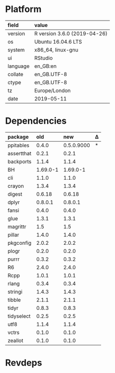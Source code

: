 # Platform

|field    |value                        |
|:--------|:----------------------------|
|version  |R version 3.6.0 (2019-04-26) |
|os       |Ubuntu 16.04.6 LTS           |
|system   |x86_64, linux-gnu            |
|ui       |RStudio                      |
|language |en_GB:en                     |
|collate  |en_GB.UTF-8                  |
|ctype    |en_GB.UTF-8                  |
|tz       |Europe/London                |
|date     |2019-05-11                   |

# Dependencies

|package    |old      |new        |Δ  |
|:----------|:--------|:----------|:--|
|ppitables  |0.4.0    |0.5.0.9000 |*  |
|assertthat |0.2.1    |0.2.1      |   |
|backports  |1.1.4    |1.1.4      |   |
|BH         |1.69.0-1 |1.69.0-1   |   |
|cli        |1.1.0    |1.1.0      |   |
|crayon     |1.3.4    |1.3.4      |   |
|digest     |0.6.18   |0.6.18     |   |
|dplyr      |0.8.0.1  |0.8.0.1    |   |
|fansi      |0.4.0    |0.4.0      |   |
|glue       |1.3.1    |1.3.1      |   |
|magrittr   |1.5      |1.5        |   |
|pillar     |1.4.0    |1.4.0      |   |
|pkgconfig  |2.0.2    |2.0.2      |   |
|plogr      |0.2.0    |0.2.0      |   |
|purrr      |0.3.2    |0.3.2      |   |
|R6         |2.4.0    |2.4.0      |   |
|Rcpp       |1.0.1    |1.0.1      |   |
|rlang      |0.3.4    |0.3.4      |   |
|stringi    |1.4.3    |1.4.3      |   |
|tibble     |2.1.1    |2.1.1      |   |
|tidyr      |0.8.3    |0.8.3      |   |
|tidyselect |0.2.5    |0.2.5      |   |
|utf8       |1.1.4    |1.1.4      |   |
|vctrs      |0.1.0    |0.1.0      |   |
|zeallot    |0.1.0    |0.1.0      |   |

# Revdeps

